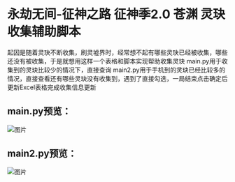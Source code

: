 # 永劫无间-征神之路 征神季2.0 苍渊 灵玦收集辅助脚本
起因是随着灵玦不断收集，刷灵墟界时，经常想不起有哪些灵玦已经被收集，哪些还没有被收集，于是就想用这样一个表格和脚本实现帮助收集灵玦
main.py用于收集到的灵玦比较少的情况下，直接查询
main2.py用于手机到的灵玦已经比较多的情况，直接查看还有哪些灵玦没有收集到，遇到了直接勾选，一局结束点击确定后更新Excel表格完成收集信息更新

## main.py预览：
![图片](https://github.com/user-attachments/assets/e17734b4-923f-4258-a186-bd1ac24a4e67)

## main2.py预览：
![图片](https://github.com/user-attachments/assets/d1bd9674-9681-469d-962a-0831e3b61913)
